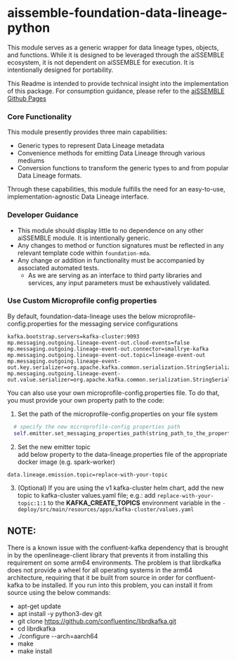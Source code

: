 # aissemble-foundation-data-lineage-python
This module serves as a generic wrapper for data lineage 
types, objects, and functions.  While it is designed to be 
leveraged through the aiSSEMBLE ecosystem, it is not dependent
on aiSSEMBLE for execution.  It is intentionally designed for 
portability.

This Readme is intended to provide technical insight into the
implementation of this package.  For consumption guidance,
please refer to the [aiSSEMBLE Github Pages](https://boozallen.github.io/aissemble/current/data-lineage.html)

### Core Functionality

This module presently provides three main capabilities:

* Generic types to represent Data Lineage metadata
* Convenience methods for emitting Data Lineage through various mediums
* Conversion functions to transform the generic types to and from popular Data Lineage formats.

Through these capabilities, this module fulfills the need for an easy-to-use, implementation-agnostic 
Data Lineage interface.

### Developer Guidance

* This module should display little to no dependence on any other aiSSEMBLE module.  It is intentionally generic.
* Any changes to method or function signatures must be reflected in any relevant template code within `foundation-mda`.
* Any change or addition in functionality must be accompanied by associated automated tests.
  * As we are serving as an interface to third party libraries and services, any input parameters must be exhaustively validated.

### Use Custom Microprofile config properties
By default, foundation-data-lineage uses the below microprofile-config.properties for the messaging service configurations
```properties
kafka.bootstrap.servers=kafka-cluster:9093
mp.messaging.outgoing.lineage-event-out.cloud-events=false
mp.messaging.outgoing.lineage-event-out.connector=smallrye-kafka
mp.messaging.outgoing.lineage-event-out.topic=lineage-event-out
mp.messaging.outgoing.lineage-event-out.key.serializer=org.apache.kafka.common.serialization.StringSerializer
mp.messaging.outgoing.lineage-event-out.value.serializer=org.apache.kafka.common.serialization.StringSerializer
```

You can also use your own microprofile-config.properties file. To do that, you must provide your own property path to the code:

1. Set the path of the microprofile-config.properties on your file system
```python
  # specify the new microprofile-config properties path
  self.emitter.set_messaging_properties_path(string_path_to_the_property_file)

```
2. Set the new emitter topic  
   add below property to the data-lineage.properties file of the appropriate docker image (e.g. spark-worker)
```text
data.lineage.emission.topic=replace-with-your-topic
```

3. (Optional) If you are using the v1 kafka-cluster helm chart, add the new topic to kafka-cluster values.yaml file; e.g.: add `replace-with-your-topic:1:1` to the **KAFKA_CREATE_TOPICS** environment variable in the `-deploy/src/main/resources/apps/kafka-cluster/values.yaml`

## NOTE:
There is a known issue with the confluent-kafka dependency that is brought in by the openlineage-client library that prevents it from installing this requirement on some arm64 environments. The problem is that librdkafka does not provide a wheel for all operating systems in the arm64 architecture, requiring that it be built from source in order for confluent-kafka to be installed. If you run into this problem, you can install it from source using the below commands:

* apt-get update
* apt install -y python3-dev git
* git clone https://github.com/confluentinc/librdkafka.git
* cd librdkafka
* ./configure --arch=aarch64
* make
* make install